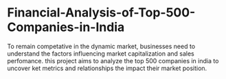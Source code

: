 # Financial-Analysis-of-Top-500-Companies-in-India
To remain competative in the dynamic market, businesses need to understand the factors influencing market capitalization and sales perfomance. this project aims to analyze the top 500 companies in india to uncover ket metrics and relationships the impact their market position.
